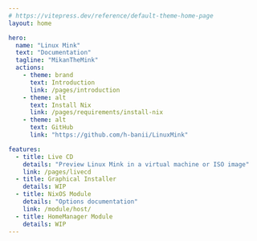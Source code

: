 ```yaml
---
# https://vitepress.dev/reference/default-theme-home-page
layout: home

hero:
  name: "Linux Mink"
  text: "Documentation"
  tagline: "MikanTheMink"
  actions:
    - theme: brand
      text: Introduction
      link: /pages/introduction
    - theme: alt
      text: Install Nix
      link: /pages/requirements/install-nix
    - theme: alt
      text: GitHub
      link: "https://github.com/h-banii/LinuxMink"

features:
  - title: Live CD
    details: "Preview Linux Mink in a virtual machine or ISO image"
    link: /pages/livecd
  - title: Graphical Installer
    details: WIP
  - title: NixOS Module
    details: "Options documentation"
    link: /module/host/
  - title: HomeManager Module
    details: WIP
---
```



